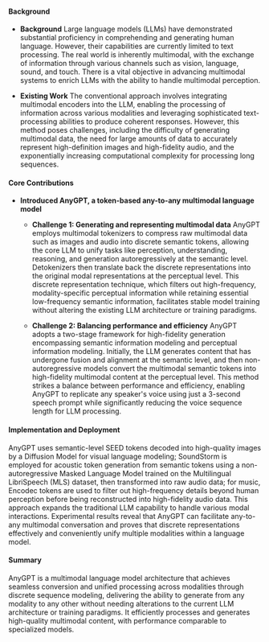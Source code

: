 #### Background
- **Background**
Large language models (LLMs) have demonstrated substantial proficiency in comprehending and generating human language. However, their capabilities are currently limited to text processing. The real world is inherently multimodal, with the exchange of information through various channels such as vision, language, sound, and touch. There is a vital objective in advancing multimodal systems to enrich LLMs with the ability to handle multimodal perception.

- **Existing Work**
The conventional approach involves integrating multimodal encoders into the LLM, enabling the processing of information across various modalities and leveraging sophisticated text-processing abilities to produce coherent responses. However, this method poses challenges, including the difficulty of generating multimodal data, the need for large amounts of data to accurately represent high-definition images and high-fidelity audio, and the exponentially increasing computational complexity for processing long sequences.

#### Core Contributions
- **Introduced AnyGPT, a token-based any-to-any multimodal language model**
   - **Challenge 1: Generating and representing multimodal data**
      AnyGPT employs multimodal tokenizers to compress raw multimodal data such as images and audio into discrete semantic tokens, allowing the core LLM to unify tasks like perception, understanding, reasoning, and generation autoregressively at the semantic level. Detokenizers then translate back the discrete representations into the original modal representations at the perceptual level. This discrete representation technique, which filters out high-frequency, modality-specific perceptual information while retaining essential low-frequency semantic information, facilitates stable model training without altering the existing LLM architecture or training paradigms.
   
   - **Challenge 2: Balancing performance and efficiency**
      AnyGPT adopts a two-stage framework for high-fidelity generation encompassing semantic information modeling and perceptual information modeling. Initially, the LLM generates content that has undergone fusion and alignment at the semantic level, and then non-autoregressive models convert the multimodal semantic tokens into high-fidelity multimodal content at the perceptual level. This method strikes a balance between performance and efficiency, enabling AnyGPT to replicate any speaker's voice using just a 3-second speech prompt while significantly reducing the voice sequence length for LLM processing.

#### Implementation and Deployment
AnyGPT uses semantic-level SEED tokens decoded into high-quality images by a Diffusion Model for visual language modeling; SoundStorm is employed for acoustic token generation from semantic tokens using a non-autoregressive Masked Language Model trained on the Multilingual LibriSpeech (MLS) dataset, then transformed into raw audio data; for music, Encodec tokens are used to filter out high-frequency details beyond human perception before being reconstructed into high-fidelity audio data. This approach expands the traditional LLM capability to handle various modal interactions. Experimental results reveal that AnyGPT can facilitate any-to-any multimodal conversation and proves that discrete representations effectively and conveniently unify multiple modalities within a language model.

#### Summary
AnyGPT is a multimodal language model architecture that achieves seamless conversion and unified processing across modalities through discrete sequence modeling, delivering the ability to generate from any modality to any other without needing alterations to the current LLM architecture or training paradigms. It efficiently processes and generates high-quality multimodal content, with performance comparable to specialized models.